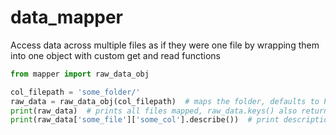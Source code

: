 # data_mapper
Access data across multiple files as if they were one file by wrapping them into one object with custom get and read functions

```python
from mapper import raw_data_obj

col_filepath = 'some_folder/'
raw_data = raw_data_obj(col_filepath)  # maps the folder, defaults to Pandas reader with memory map
print(raw_data)  # prints all files mapped, raw_data.keys() also returns all files
print(raw_data['some_file']['some_col'].describe())  # print description of column
````
